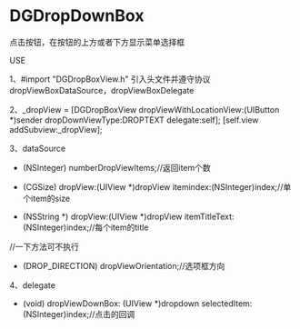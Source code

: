 # DGDropDownBox
点击按钮，在按钮的上方或者下方显示菜单选择框

USE

1、#import "DGDropBoxView.h"
    引入头文件并遵守协议dropViewBoxDataSource，dropViewBoxDelegate

2、_dropView = [DGDropBoxView dropViewWithLocationView:(UIButton *)sender dropDownViewType:DROPTEXT delegate:self];
    [self.view addSubview:_dropView];

3、dataSource

- (NSInteger) numberDropViewItems;//返回item个数

- (CGSize) dropView:(UIView *)dropView itemindex:(NSInteger)index;//单个item的size

- (NSString *) dropView:(UIView *)dropView itemTitleText:(NSInteger)index;//每个item的title

//一下方法可不执行
- (DROP_DIRECTION) dropViewOrientation;//选项框方向

4、delegate

- (void) dropViewDownBox: (UIView *)dropdown selectedItem:(NSInteger)index;//点击的回调

